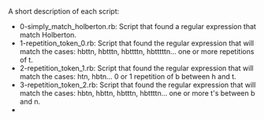A short description of each script:
+ 0-simply_match_holberton.rb: Script that found a regular expression that match Holberton.
+ 1-repetition_token_0.rb: Script that found the regular expression that will match the cases: hbttn, hbtttn, hbttttn, hbtttttn... one or more repetitions of t.
+ 2-repetition_token_1.rb: Script that found the regular expression that will match the cases: htn, hbtn... 0 or 1 repetition of b between h and t.
+ 3-repetition_token_2.rb: Script that found the regular expression that will match the cases: hbtn, hbttn, hbtttn, hbttttn... one or more t's between b and n.
+
